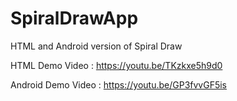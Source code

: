 # SpiralDrawApp
HTML and Android version of Spiral Draw

HTML Demo Video :
https://youtu.be/TKzkxe5h9d0

Android Demo Video :
https://youtu.be/GP3fvvGF5is
